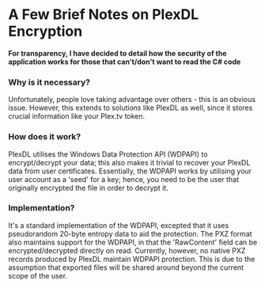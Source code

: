 # A Few Brief Notes on PlexDL Encryption

**For transparency, I have decided to detail how the security of the application works for those that can't/don't want to read the C# code**

### Why is it necessary?
Unfortunately, people love taking advantage over others - this is an obvious issue. However, this extends to solutions like PlexDL as well, since it stores crucial information like your Plex.tv token.

### How does it work?
PlexDL utilises the Windows Data Protection API (WDPAPI) to encrypt/decrypt your data; this also makes it trivial to recover your PlexDL data from user certificates. 
Essentially, the WDPAPI works by utilising your user account as a 'seed' for a key; hence, you need to be the user that originally encrypted the file in order to decrypt it.

### Implementation?
It's a standard implementation of the WDPAPI, excepted that it uses pseudorandom 20-byte entropy data to aid the protection. The PXZ format also maintains support for the WDPAPI, in that the 'RawContent' field can be encrypted/decrypted directly on read. 
Currently, however, no native PXZ records produced by PlexDL maintain WDPAPI protection. This is due to the assumption that exported files will be shared around beyond the current scope of the user.
